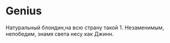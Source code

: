 # Genius
Натуральный блондин,на всю страну такой 1. Незаменимым, непобедим, знамя света несу как Джинн.
